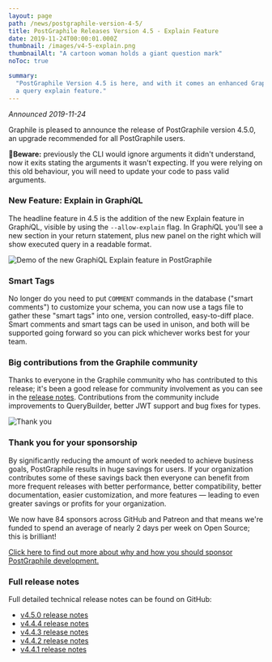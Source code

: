```yaml
---
layout: page
path: /news/postgraphile-version-4-5/
title: PostGraphile Releases Version 4.5 - Explain Feature
date: 2019-11-24T00:00:01.000Z
thumbnail: /images/v4-5-explain.png
thumbnailAlt: "A cartoon woman holds a giant question mark"
noToc: true

summary:
  "PostGraphile Version 4.5 is here, and with it comes an enhanced GraphiQL with
  a query explain feature."
---
```


_Announced 2019-11-24_

<p class='intro'>
Graphile is pleased to announce the release of PostGraphile version 4.5.0, an upgrade recommended for all PostGraphile users.
</p>
<strong>🚨Beware:</strong> previously the CLI would ignore arguments it didn't understand, now it exits stating the arguments it wasn't expecting. If you were relying on this old behaviour, you will need to update your code to pass valid arguments.

### New Feature: Explain in Graph*i*QL

The headline feature in 4.5 is the addition of the new Explain feature in
Graph*i*QL, visible by using the `--allow-explain` flag. In Graph*i*QL you'll
see a new section in your return statement, plus new panel on the right which
will show executed query in a readable format.

<div class="tc">
<img alt="Demo of the new GraphiQL Explain feature in PostGraphile" src="/images/graphiqlexplainbutton.png" />
</div>

### Smart Tags

No longer do you need to put `COMMENT` commands in the database ("smart
comments") to customize your schema, you can now use a tags file to gather these
"smart tags" into one, version controlled, easy-to-diff place. Smart comments
and smart tags can be used in unison, and both will be supported going forward
so you can pick whichever works best for your team.

### Big contributions from the Graphile community

Thanks to everyone in the Graphile community who has contributed to this
release; it's been a good release for community involvement as you can see in
the
[release notes](https://github.com/graphile/postgraphile/releases/tag/v4.5.0).
Contributions from the community include improvements to QueryBuilder, better
JWT support and bug fixes for types.

<div class="tc">
<img alt="Thank you" src="/images/thanks.png" />
</div>

### Thank you for your sponsorship

By significantly reducing the amount of work needed to achieve business goals,
PostGraphile results in huge savings for users. If your organization contributes
some of these savings back then everyone can benefit from more frequent releases
with better performance, better compatibility, better documentation, easier
customization, and more features — leading to even greater savings or profits
for your organization.

We now have 84 sponsors across GitHub and Patreon and that means we're funded to
spend an average of nearly 2 days per week on Open Source; this is brilliant!

[Click here to find out more about why and how you should sponsor PostGraphile development.](/sponsor/)

### Full release notes

Full detailed technical release notes can be found on GitHub:

- [v4.5.0 release notes](https://github.com/graphile/postgraphile/releases/tag/v4.5.0)
- [v4.4.4 release notes](https://github.com/graphile/postgraphile/releases/tag/v4.4.4)
- [v4.4.3 release notes](https://github.com/graphile/postgraphile/releases/tag/v4.4.3)
- [v4.4.2 release notes](https://github.com/graphile/postgraphile/releases/tag/v4.4.2)
- [v4.4.1 release notes](https://github.com/graphile/postgraphile/releases/tag/v4.4.1)
